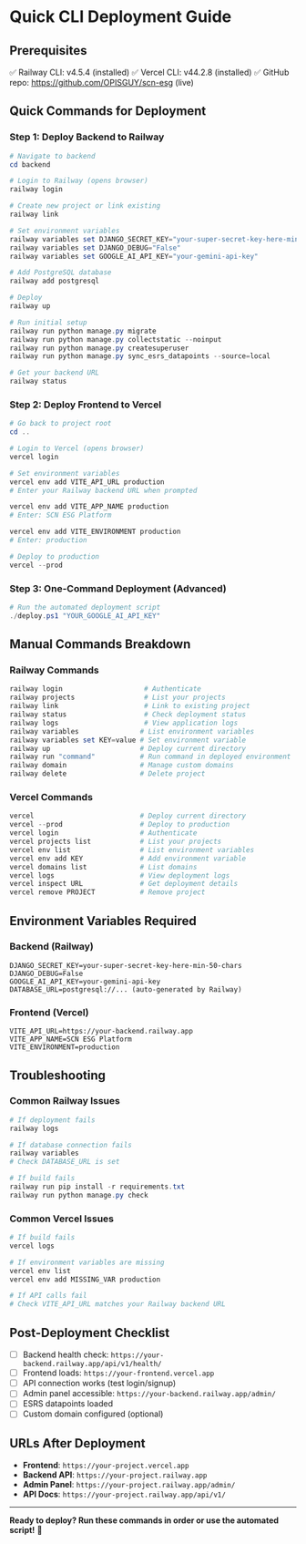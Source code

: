 # Quick CLI Deployment Guide

## Prerequisites
✅ Railway CLI: v4.5.4 (installed)
✅ Vercel CLI: v44.2.8 (installed)
✅ GitHub repo: https://github.com/OPISGUY/scn-esg (live)

## Quick Commands for Deployment

### Step 1: Deploy Backend to Railway
```powershell
# Navigate to backend
cd backend

# Login to Railway (opens browser)
railway login

# Create new project or link existing
railway link

# Set environment variables
railway variables set DJANGO_SECRET_KEY="your-super-secret-key-here-min-50-chars"
railway variables set DJANGO_DEBUG="False"
railway variables set GOOGLE_AI_API_KEY="your-gemini-api-key"

# Add PostgreSQL database
railway add postgresql

# Deploy
railway up

# Run initial setup
railway run python manage.py migrate
railway run python manage.py collectstatic --noinput
railway run python manage.py createsuperuser
railway run python manage.py sync_esrs_datapoints --source=local

# Get your backend URL
railway status
```

### Step 2: Deploy Frontend to Vercel
```powershell
# Go back to project root
cd ..

# Login to Vercel (opens browser)
vercel login

# Set environment variables
vercel env add VITE_API_URL production
# Enter your Railway backend URL when prompted

vercel env add VITE_APP_NAME production
# Enter: SCN ESG Platform

vercel env add VITE_ENVIRONMENT production
# Enter: production

# Deploy to production
vercel --prod
```

### Step 3: One-Command Deployment (Advanced)
```powershell
# Run the automated deployment script
./deploy.ps1 "YOUR_GOOGLE_AI_API_KEY"
```

## Manual Commands Breakdown

### Railway Commands
```powershell
railway login                    # Authenticate
railway projects                 # List your projects
railway link                     # Link to existing project
railway status                   # Check deployment status
railway logs                     # View application logs
railway variables               # List environment variables
railway variables set KEY=value # Set environment variable
railway up                      # Deploy current directory
railway run "command"           # Run command in deployed environment
railway domain                  # Manage custom domains
railway delete                  # Delete project
```

### Vercel Commands
```powershell
vercel                          # Deploy current directory
vercel --prod                   # Deploy to production
vercel login                    # Authenticate
vercel projects list            # List your projects
vercel env list                 # List environment variables
vercel env add KEY              # Add environment variable
vercel domains list             # List domains
vercel logs                     # View deployment logs
vercel inspect URL              # Get deployment details
vercel remove PROJECT           # Remove project
```

## Environment Variables Required

### Backend (Railway)
```
DJANGO_SECRET_KEY=your-super-secret-key-here-min-50-chars
DJANGO_DEBUG=False
GOOGLE_AI_API_KEY=your-gemini-api-key
DATABASE_URL=postgresql://... (auto-generated by Railway)
```

### Frontend (Vercel)
```
VITE_API_URL=https://your-backend.railway.app
VITE_APP_NAME=SCN ESG Platform
VITE_ENVIRONMENT=production
```

## Troubleshooting

### Common Railway Issues
```powershell
# If deployment fails
railway logs

# If database connection fails
railway variables
# Check DATABASE_URL is set

# If build fails
railway run pip install -r requirements.txt
railway run python manage.py check
```

### Common Vercel Issues
```powershell
# If build fails
vercel logs

# If environment variables are missing
vercel env list
vercel env add MISSING_VAR production

# If API calls fail
# Check VITE_API_URL matches your Railway backend URL
```

## Post-Deployment Checklist
- [ ] Backend health check: `https://your-backend.railway.app/api/v1/health/`
- [ ] Frontend loads: `https://your-frontend.vercel.app`
- [ ] API connection works (test login/signup)
- [ ] Admin panel accessible: `https://your-backend.railway.app/admin/`
- [ ] ESRS datapoints loaded
- [ ] Custom domain configured (optional)

## URLs After Deployment
- **Frontend**: `https://your-project.vercel.app`
- **Backend API**: `https://your-project.railway.app`
- **Admin Panel**: `https://your-project.railway.app/admin/`
- **API Docs**: `https://your-project.railway.app/api/v1/`

---

**Ready to deploy? Run these commands in order or use the automated script!** 🚀
